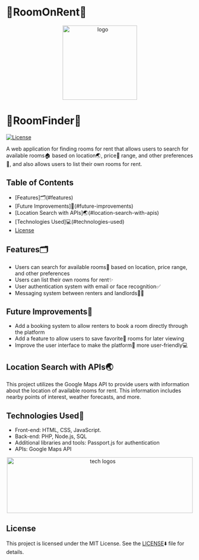 # 🌟RoomOnRent🌟
 
<p align="center">
  <img src="logo.png" width="200" height="200" alt="logo">
</p>

# 🌈RoomFinder🌇

[![License](https://img.shields.io/badge/License-MIT-blue.svg)](https://opensource.org/licenses/MIT)

A web application for finding rooms for rent that allows users to search for available rooms🏠 based on location🌏, price💸 range, and other preferences🌟, and also allows users to list their own rooms for rent.

## Table of Contents

- [Features]🗂️(#features)
- [Future Improvements]🚀(#future-improvements)
- [Location Search with APIs]🌏(#location-search-with-apis)
- [Technologies Used]💻(#technologies-used)
- [License](#license)

## Features🗂️

- Users can search for available rooms🏡 based on location, price range, and other preferences
- Users can list their own rooms for rent✨
- User authentication system with email or face recognition✅
- Messaging system between renters and landlords🔁📧

## Future Improvements🚀

- Add a booking system to allow renters to book a room directly through the platform
- Add a feature to allow users to save favorite💖 rooms for later viewing
- Improve the user interface to make the platform📲 more user-friendly💻

## Location Search with APIs🌏

This project utilizes the Google Maps API to provide users with information about the location of available rooms for rent.
This information includes nearby points of interest, weather forecasts, and more.

## Technologies Used🔐

- Front-end: HTML, CSS, JavaScript.
- Back-end: PHP, Node.js, SQL
- Additional libraries and tools: Passport.js for authentication
- APIs: Google Maps API

<p align="center">
  <img src="tech_logos.png" width="500" height="150" alt="tech logos">
</p>

## License

This project is licensed under the MIT License. See the [LICENSE](LICENSE)⬇️ file for details.

